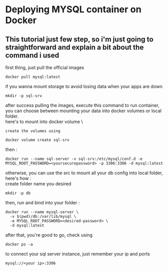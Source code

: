 # Deploying MYSQL container on Docker

## This tutorial just few step, so i'm just going to straightforward and explain a bit about the command i used

first thing, just pull the official images
```
docker pull mysql:latest
```
if you wanna mount storage to avoid losing data when your apps are down
```
mkdir -p sql-srv
```
after success pulling the images, execute this command to run container, you can choose between mounting your data into docker volumes or local folder. \
here's to mount into docker volume \
```
create the volumes using

docker volume create sql-srv
```
then :
```
docker run --name sql-server -v sql-srv:/etc/mysql/conf.d -e MYSQL_ROOT_PASSWORD=<yoursecurepassword> -p 3306:3306 -d mysql:latest
```
otherwise, you can use the src to mount all your db config into local folder, here's how : \
create folder name you desired
```
mkdir -p db
```
then, run and bind into your folder :
```
docker run --name mysql-server \
  -v $(pwd)/db:/var/lib/mysql \
  -e MYSQL_ROOT_PASSWORD=<desired-password> \
  -d mysql:latest
```
after that, you're good to go, check using
```
docker ps -a
```
to connect your sql server instance, just remember your ip and ports
```
mysql://<your ip>:3306
```
